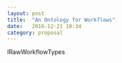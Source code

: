 ```yaml
---
layout: post
title:  "An Ontology for Workflows"
date:   2016-12-21 10:34
category: proposal
---
```


lRawWorkflowTypes
